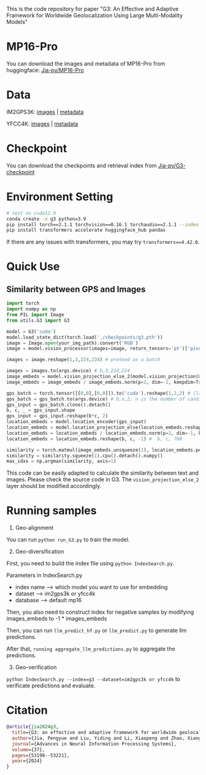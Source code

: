 This is the code repository for paper "G3: An Effective and Adaptive Framework for Worldwide Geolocalization Using Large Multi-Modality Models"

# MP16-Pro

You can download the images and metadata of MP16-Pro from huggingface: [Jia-py/MP16-Pro](https://huggingface.co/datasets/Jia-py/MP16-Pro/tree/main)

# Data

IM2GPS3K: [images](http://www.mediafire.com/file/7ht7sn78q27o9we/im2gps3ktest.zip) | [metadata](https://raw.githubusercontent.com/TIBHannover/GeoEstimation/original_tf/meta/im2gps3k_places365.csv)

YFCC4K: [images](http://www.mediafire.com/file/3og8y3o6c9de3ye/yfcc4k.zip) | [metadata](https://github.com/TIBHannover/GeoEstimation/releases/download/pytorch/yfcc25600_places365.csv)

# Checkpoint

You can download the checkpoints and retrieval index from [Jia-py/G3-checkpoint](https://huggingface.co/Jia-py/G3-checkpoint)

# Environment Setting

```bash
# test on cuda12.0
conda create -n g3 python=3.9
pip install torch==2.1.1 torchvision==0.16.1 torchaudio==2.1.1 --index-url https://download.pytorch.org/whl/cu121
pip install transformers accelerate huggingface_hub pandas
```

If there are any issues with transformers, you may try `transformers==4.42.0`.

# Quick Use

## Similarity between GPS and Images

```python
import torch
import numpy as np
from PIL import Image
from utils.G3 import G3

model = G3('cuda')
model.load_state_dict(torch.load('./checkpoints/g3.pth'))
image = Image.open(your_img_path).convert('RGB')
image = model.vision_processor(images=image, return_tensors='pt')['pixel_values'].reshape(3,224,224)

images = image.reshape(1,3,224,224) # pretend as a batch

images = images.to(args.device) # b,3,224,224
image_embeds = model.vision_projection_else_2(model.vision_projection(model.vision_model(images)[1]))
image_embeds = image_embeds / image_embeds.norm(p=2, dim=-1, keepdim=True) # b, 768

gps_batch = torch.tensor([[0,0],[0,0]]).to('cuda').reshape(1,2,2) # (latitude, longitude)
gps_batch = gps_batch.to(args.device) # b,n,2; n is the number of candidates
gps_input = gps_batch.clone().detach()
b, c, _ = gps_input.shape
gps_input = gps_input.reshape(b*c, 2)
location_embeds = model.location_encoder(gps_input)
location_embeds = model.location_projection_else(location_embeds.reshape(b*c, -1))
location_embeds = location_embeds / location_embeds.norm(p=2, dim=-1, keepdim=True)
location_embeds = location_embeds.reshape(b, c, -1) #  b, c, 768

similarity = torch.matmul(image_embeds.unsqueeze(1), location_embeds.permute(0, 2, 1)) # b, 1, c
similarity = similarity.squeeze(1).cpu().detach().numpy()
max_idxs = np.argmax(similarity, axis=1)
```

This code can be easily adapted to calculate the similarity between text and images. Please check the source code in G3. The `vision_projection_else_2` layer should be modified accordingly.

# Running samples

1. Geo-alignment

You can run `python run_G3.py` to train the model.

2. Geo-diversification

First, you need to build the index file using `python IndexSearch.py`. 

Parameters in IndexSearch.py
- index name --> which model you want to use for embedding
- dataset --> im2gps3k or yfcc4k
- database --> default mp16

Then, you also need to construct index for negative samples by modifying images_embeds to -1 * images_embeds

Then, you can run `llm_predict_hf.py` or `llm_predict.py` to generate llm predictions.

After that, `running aggregate_llm_predictions.py` to aggregate the predictions.

3. Geo-verification

`python IndexSearch.py --index=g3 --dataset=im2gps3k or yfcc4k` to verificate predictions and evaluate.

# Citation

```bib
@article{jia2024g3,
  title={G3: an effective and adaptive framework for worldwide geolocalization using large multi-modality models},
  author={Jia, Pengyue and Liu, Yiding and Li, Xiaopeng and Zhao, Xiangyu and Wang, Yuhao and Du, Yantong and Han, Xiao and Wei, Xuetao and Wang, Shuaiqiang and Yin, Dawei},
  journal={Advances in Neural Information Processing Systems},
  volume={37},
  pages={53198--53221},
  year={2024}
}
```
